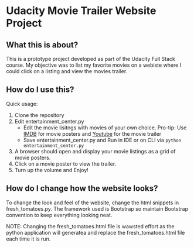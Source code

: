 # Udacity Movie Trailer Website Project

What this is about?
-------------------

This is a prototype project developed as part of the Udacity Full Stack course. My objective was to list my favorite movies on a webiste where I could click on a listing and view the movies trailer.


How do I use this?
------------------

Quick usage:

1. Clone the repository
2. Edit entertainment_center.py
	- Edit the movie lisitngs with movies of your own choice. Pro-tip: Use [IMDB](http://www.imdb.com/) for movie posters and [Youtube](https://www.youtube.com/) for the movie trailer
	- Save entertainment_center.py and Run in IDE or on CLI via `python entertainment_center.py`
3. A browser should open and display your movie listings as a grid of movie posters.
4. Click on a movie poster to view the trailer.
5. Turn up the volume and Enjoy!


How do I change how the website looks?
--------------------------------------

To change the look and feel of the website, change the html snippets in fresh_tomatoes.py.
The framework used is Bootstrap so maintain Bootstrap convention to keep everything looking neat.

NOTE: Changing the fresh_tomatoes.html file is wawsted effort as the python application will generatea and replace the fresh_tomatoes.html file each time it is run.
